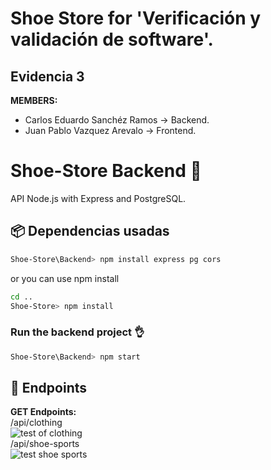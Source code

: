 # Shoe Store for 'Verificación y validación de software'.  
## Evidencia 3

**MEMBERS:**  
- Carlos Eduardo Sanchéz Ramos -> Backend.
- Juan Pablo Vazquez Arevalo -> Frontend.

# Shoe-Store Backend 🚀

API Node.js with Express and PostgreSQL.

## 📦 Dependencias usadas
```bash
Shoe-Store\Backend> npm install express pg cors
```
or you can use npm install
```bash
cd ..
Shoe-Store> npm install
```
### Run the backend project 👌  
```bash
Shoe-Store\Backend> npm start
```

## 📌 Endpoints  
**GET Endpoints:**  
/api/clothing  
![test of clothing](https://github.com/user-attachments/assets/2ef919b3-9d59-408a-81d4-0bf6d0da1a5c)  
/api/shoe-sports  
![test shoe sports](https://github.com/user-attachments/assets/e043ae97-db0a-4f7d-808f-6ee4a64dc40e)



